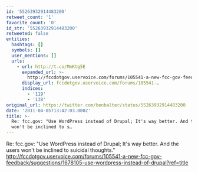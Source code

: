 ```yaml
---
id: '55263932914483200'
retweet_count: '1'
favorite_count: '0'
id_str: '55263932914483200'
retweeted: false
entities:
  hashtags: []
  symbols: []
  user_mentions: []
  urls:
    - url: http://t.co/MmKtg5E
      expanded_url: >-
        http://fccdotgov.uservoice.com/forums/105541-a-new-fcc-gov-feedback/suggestions/1678105-use-wordpress-instead-of-drupal?ref=title
      display_url: fccdotgov.uservoice.com/forums/105541-…
      indices:
        - '119'
        - '138'
original_url: https://twitter.com/benbalter/status/55263932914483200
date: '2011-04-05T13:42:03.000Z'
title: >-
  Re: fcc.gov: "Use WordPress instead of Drupal; It's way better. And the users
  won't be inclined to s…
---
```


Re: fcc.gov: "Use WordPress instead of Drupal; It's way better. And the users won't be inclined to suicidal thoughts." http://fccdotgov.uservoice.com/forums/105541-a-new-fcc-gov-feedback/suggestions/1678105-use-wordpress-instead-of-drupal?ref=title